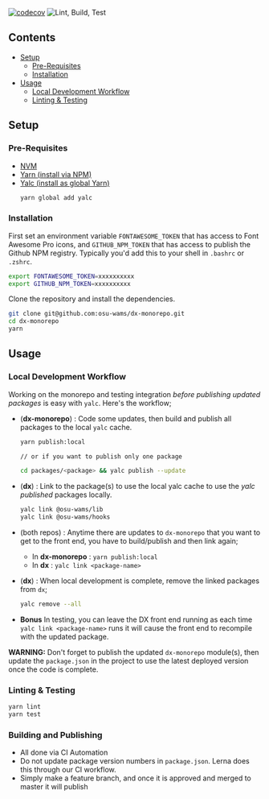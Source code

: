 [![codecov](https://codecov.io/gh/osu-wams/dx-monorepo/branch/master/graph/badge.svg)](https://codecov.io/gh/osu-wams/dx-monorepo)
![Lint, Build, Test](https://github.com/osu-wams/dx-monorepo/workflows/Lint,%20Build,%20Test/badge.svg)

## Contents

- [Setup](#setup)
  - [Pre-Requisites](#pre-requisites)
  - [Installation](#installation)
- [Usage](#usage)
  - [Local Development Workflow](#local-development-workflow)
  - [Linting &amp; Testing](#linting-amp-testing)

## Setup

### Pre-Requisites

- [NVM](https://github.com/nvm-sh/nvm#installation-and-update)
- [Yarn (install via NPM)](https://yarnpkg.com/en/docs/install#alternatives-stable)
- [Yalc (install as global Yarn)](https://github.com/wclr/yalc)
  ```bash
  yarn global add yalc
  ```

### Installation

First set an environment variable `FONTAWESOME_TOKEN` that has access to Font Awesome Pro icons, and `GITHUB_NPM_TOKEN` that has access to publish the Github NPM registry. Typically you'd add this to your shell in `.bashrc` or `.zshrc`.

```bash
export FONTAWESOME_TOKEN=xxxxxxxxxx
export GITHUB_NPM_TOKEN=xxxxxxxxxx
```

Clone the repository and install the dependencies.

```bash
git clone git@github.com:osu-wams/dx-monorepo.git
cd dx-monorepo
yarn
```

## Usage

### Local Development Workflow

Working on the monorepo and testing integration _before publishing updated packages_ is easy with `yalc`. Here's the workflow;

- (**dx-monorepo**) : Code some updates, then build and publish all packages to the local `yalc` cache.

  ```bash
  yarn publish:local

  // or if you want to publish only one package

  cd packages/<package> && yalc publish --update
  ```

- (**dx**) : Link to the package(s) to use the local yalc cache to use the _yalc published_ packages locally.
  ```bash
  yalc link @osu-wams/lib
  yalc link @osu-wams/hooks
  ```
- (both repos) : Anytime there are updates to `dx-monorepo` that you want to get to the front end, you have to build/publish and then link again;
  - In **dx-monorepo** : `yarn publish:local`
  - In **dx** : `yalc link <package-name>`
- (**dx**) : When local development is complete, remove the linked packages from `dx`;
  ```bash
  yalc remove --all
  ```
- **Bonus** In testing, you can leave the DX front end running as each time `yalc link <package-name>` runs it will cause the front end to recompile with the updated package.

**WARNING:** Don't forget to publish the updated `dx-monorepo` module(s), then update the `package.json` in the project to use the latest deployed version once the code is complete.

### Linting & Testing

```bash
yarn lint
yarn test
```

### Building and Publishing

- All done via CI Automation
- Do not update package version numbers in `package.json`. Lerna does this through our CI workflow.
- Simply make a feature branch, and once it is approved and merged to master it will publish
